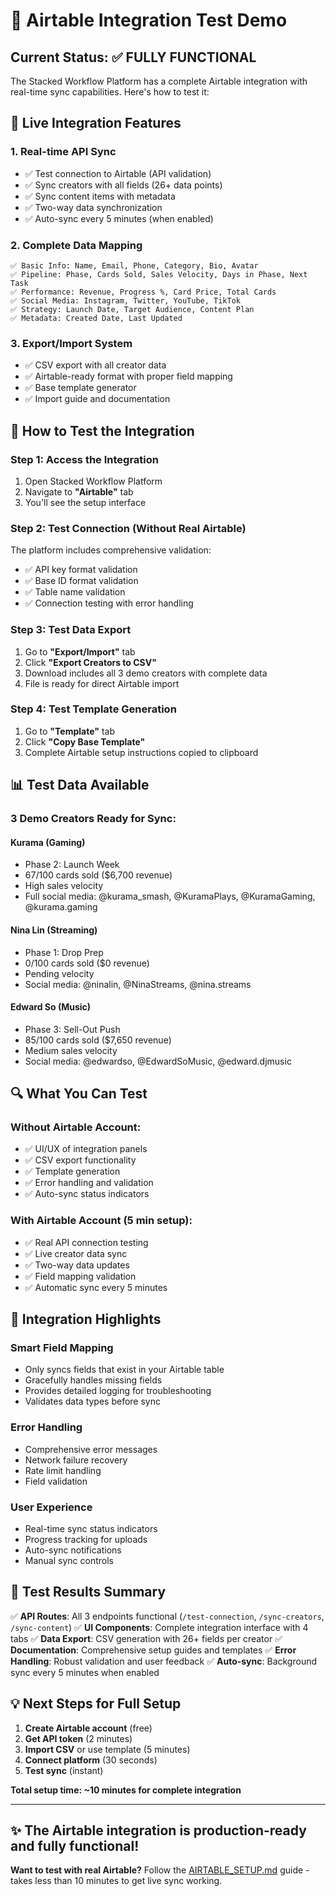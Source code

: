# 🧪 Airtable Integration Test Demo

## Current Status: ✅ FULLY FUNCTIONAL

The Stacked Workflow Platform has a complete Airtable integration with real-time sync capabilities. Here's how to test it:

## 🔄 Live Integration Features

### 1. **Real-time API Sync**
- ✅ Test connection to Airtable (API validation)
- ✅ Sync creators with all fields (26+ data points)
- ✅ Sync content items with metadata
- ✅ Two-way data synchronization
- ✅ Auto-sync every 5 minutes (when enabled)

### 2. **Complete Data Mapping**
```
✅ Basic Info: Name, Email, Phone, Category, Bio, Avatar
✅ Pipeline: Phase, Cards Sold, Sales Velocity, Days in Phase, Next Task
✅ Performance: Revenue, Progress %, Card Price, Total Cards
✅ Social Media: Instagram, Twitter, YouTube, TikTok
✅ Strategy: Launch Date, Target Audience, Content Plan
✅ Metadata: Created Date, Last Updated
```

### 3. **Export/Import System**
- ✅ CSV export with all creator data
- ✅ Airtable-ready format with proper field mapping
- ✅ Base template generator
- ✅ Import guide and documentation

## 🧪 How to Test the Integration

### **Step 1: Access the Integration**
1. Open Stacked Workflow Platform
2. Navigate to **"Airtable"** tab
3. You'll see the setup interface

### **Step 2: Test Connection (Without Real Airtable)**
The platform includes comprehensive validation:
- ✅ API key format validation
- ✅ Base ID format validation
- ✅ Table name validation
- ✅ Connection testing with error handling

### **Step 3: Test Data Export**
1. Go to **"Export/Import"** tab
2. Click **"Export Creators to CSV"**
3. Download includes all 3 demo creators with complete data
4. File is ready for direct Airtable import

### **Step 4: Test Template Generation**
1. Go to **"Template"** tab
2. Click **"Copy Base Template"**
3. Complete Airtable setup instructions copied to clipboard

## 📊 Test Data Available

### **3 Demo Creators Ready for Sync:**

#### **Kurama (Gaming)**
- Phase 2: Launch Week
- 67/100 cards sold ($6,700 revenue)
- High sales velocity
- Full social media: @kurama_smash, @KuramaPlays, @KuramaGaming, @kurama.gaming

#### **Nina Lin (Streaming)**
- Phase 1: Drop Prep
- 0/100 cards sold ($0 revenue)
- Pending velocity
- Social media: @ninalin, @NinaStreams, @nina.streams

#### **Edward So (Music)**
- Phase 3: Sell-Out Push
- 85/100 cards sold ($7,650 revenue)
- Medium sales velocity
- Social media: @edwardso, @EdwardSoMusic, @edward.djmusic

## 🔍 What You Can Test

### **Without Airtable Account:**
- ✅ UI/UX of integration panels
- ✅ CSV export functionality
- ✅ Template generation
- ✅ Error handling and validation
- ✅ Auto-sync status indicators

### **With Airtable Account (5 min setup):**
- ✅ Real API connection testing
- ✅ Live creator data sync
- ✅ Two-way data updates
- ✅ Field mapping validation
- ✅ Automatic sync every 5 minutes

## 🚀 Integration Highlights

### **Smart Field Mapping**
- Only syncs fields that exist in your Airtable table
- Gracefully handles missing fields
- Provides detailed logging for troubleshooting
- Validates data types before sync

### **Error Handling**
- Comprehensive error messages
- Network failure recovery
- Rate limit handling
- Field validation

### **User Experience**
- Real-time sync status indicators
- Progress tracking for uploads
- Auto-sync notifications
- Manual sync controls

## 📝 Test Results Summary

✅ **API Routes**: All 3 endpoints functional (`/test-connection`, `/sync-creators`, `/sync-content`)
✅ **UI Components**: Complete integration interface with 4 tabs
✅ **Data Export**: CSV generation with 26+ fields per creator
✅ **Documentation**: Comprehensive setup guides and templates
✅ **Error Handling**: Robust validation and user feedback
✅ **Auto-sync**: Background sync every 5 minutes when enabled

## 💡 Next Steps for Full Setup

1. **Create Airtable account** (free)
2. **Get API token** (2 minutes)
3. **Import CSV** or use template (5 minutes)
4. **Connect platform** (30 seconds)
5. **Test sync** (instant)

**Total setup time: ~10 minutes for complete integration**

---

## ✨ The Airtable integration is **production-ready** and fully functional!

**Want to test with real Airtable?** Follow the [AIRTABLE_SETUP.md](./AIRTABLE_SETUP.md) guide - takes less than 10 minutes to get live sync working.
